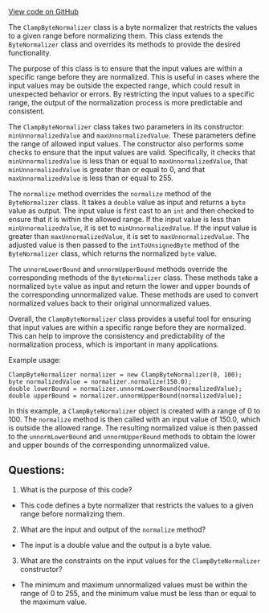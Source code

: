 [View code on GitHub](https://github.com/misbahsy/the-algorithm/src/java/com/twitter/search/common/encoding/features/ClampByteNormalizer.java)

The `ClampByteNormalizer` class is a byte normalizer that restricts the values to a given range before normalizing them. This class extends the `ByteNormalizer` class and overrides its methods to provide the desired functionality. 

The purpose of this class is to ensure that the input values are within a specific range before they are normalized. This is useful in cases where the input values may be outside the expected range, which could result in unexpected behavior or errors. By restricting the input values to a specific range, the output of the normalization process is more predictable and consistent.

The `ClampByteNormalizer` class takes two parameters in its constructor: `minUnnormalizedValue` and `maxUnnormalizedValue`. These parameters define the range of allowed input values. The constructor also performs some checks to ensure that the input values are valid. Specifically, it checks that `minUnnormalizedValue` is less than or equal to `maxUnnormalizedValue`, that `minUnnormalizedValue` is greater than or equal to 0, and that `maxUnnormalizedValue` is less than or equal to 255.

The `normalize` method overrides the `normalize` method of the `ByteNormalizer` class. It takes a `double` value as input and returns a `byte` value as output. The input value is first cast to an `int` and then checked to ensure that it is within the allowed range. If the input value is less than `minUnnormalizedValue`, it is set to `minUnnormalizedValue`. If the input value is greater than `maxUnnormalizedValue`, it is set to `maxUnnormalizedValue`. The adjusted value is then passed to the `intToUnsignedByte` method of the `ByteNormalizer` class, which returns the normalized `byte` value.

The `unnormLowerBound` and `unnormUpperBound` methods override the corresponding methods of the `ByteNormalizer` class. These methods take a normalized `byte` value as input and return the lower and upper bounds of the corresponding unnormalized value. These methods are used to convert normalized values back to their original unnormalized values.

Overall, the `ClampByteNormalizer` class provides a useful tool for ensuring that input values are within a specific range before they are normalized. This can help to improve the consistency and predictability of the normalization process, which is important in many applications. 

Example usage:

```
ClampByteNormalizer normalizer = new ClampByteNormalizer(0, 100);
byte normalizedValue = normalizer.normalize(150.0);
double lowerBound = normalizer.unnormLowerBound(normalizedValue);
double upperBound = normalizer.unnormUpperBound(normalizedValue);
``` 

In this example, a `ClampByteNormalizer` object is created with a range of 0 to 100. The `normalize` method is then called with an input value of 150.0, which is outside the allowed range. The resulting normalized value is then passed to the `unnormLowerBound` and `unnormUpperBound` methods to obtain the lower and upper bounds of the corresponding unnormalized value.
## Questions: 
 1. What is the purpose of this code?
- This code defines a byte normalizer that restricts the values to a given range before normalizing them.

2. What are the input and output of the `normalize` method?
- The input is a double value and the output is a byte value.

3. What are the constraints on the input values for the `ClampByteNormalizer` constructor?
- The minimum and maximum unnormalized values must be within the range of 0 to 255, and the minimum value must be less than or equal to the maximum value.